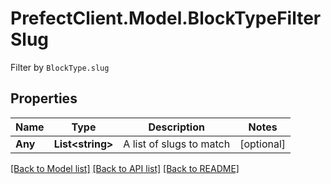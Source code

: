 # PrefectClient.Model.BlockTypeFilterSlug
Filter by `BlockType.slug`

## Properties

Name | Type | Description | Notes
------------ | ------------- | ------------- | -------------
**Any** | **List&lt;string&gt;** | A list of slugs to match | [optional] 

[[Back to Model list]](../README.md#documentation-for-models) [[Back to API list]](../README.md#documentation-for-api-endpoints) [[Back to README]](../README.md)

